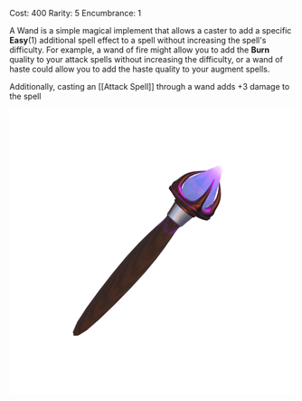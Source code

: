 Cost: 400
Rarity: 5
Encumbrance: 1

A Wand is a simple magical implement that allows a caster to add a specific **Easy**(1) additional spell effect to a spell without increasing the spell's difficulty. 
For example, a wand of fire might allow you to add the **Burn** quality to your attack spells without increasing the difficulty, or a wand  of haste could allow you to add the haste quality to your augment spells.

Additionally, casting an [[Attack Spell]] through a wand adds +3 damage to the spell

![A wand of Restoration](https://github.com/CometVoid/Cataclysm/blob/main/Items/Wand.png)
